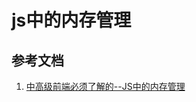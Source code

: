 # js中的内存管理



## 参考文档
1. [中高级前端必须了解的--JS中的内存管理](https://blog.csdn.net/weixin_34209851/article/details/93179386)
